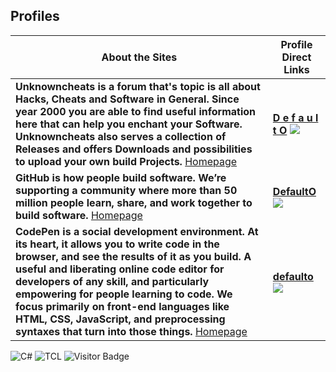 ## Profiles
About the Sites | Profile Direct Links
------------ | -------------
**Unknowncheats is a forum that's topic is all about Hacks, Cheats and Software in General. Since year 2000 you are able to find useful information here that can help you enchant your Software. Unknowncheats also serves a collection of Releases and offers Downloads and possibilities to upload your own build Projects.** <a href="https://www.unknowncheats.me/" target="_blank">Homepage</a> | <a href="https://www.unknowncheats.me/forum/members/1789783.html" target="_blank">**D e f a u l t O**</a> ![](https://www.unknowncheats.me/forum/customprofilepics/profilepic1789783_1.gif)
**GitHub is how people build software. We’re supporting a community where more than 50 million people learn, share, and work together to build software.** <a href="https://github.com/" target="_blank">Homepage</a> | <a href="https://github.com/DefaultO/" target="_blank">**DefaultO**</a> ![](https://avatars1.githubusercontent.com/u/42414542?s=460&u=8433e40476f937739ec10f2aed49985d3594389d&v=4)
**CodePen is a social development environment. At its heart, it allows you to write code in the browser, and see the results of it as you build. A useful and liberating online code editor for developers of any skill, and particularly empowering for people learning to code. We focus primarily on front-end languages like HTML, CSS, JavaScript, and preprocessing syntaxes that turn into those things.** <a href="https://codepen.io/" target="_blank">Homepage</a> | <a href="https://codepen.io/defaulto" target="_blank">**defaulto**</a> ![](https://assets.codepen.io/2414209/internal/avatars/users/default.png)

![C#](https://img.shields.io/badge/coding%20in-C%23-blue)
![TCL](https://img.shields.io/badge/coding%20in-tcl-blue)
![Visitor Badge](https://visitor-badge.laobi.icu/badge?page_id=DefaultO.DefaultO)

